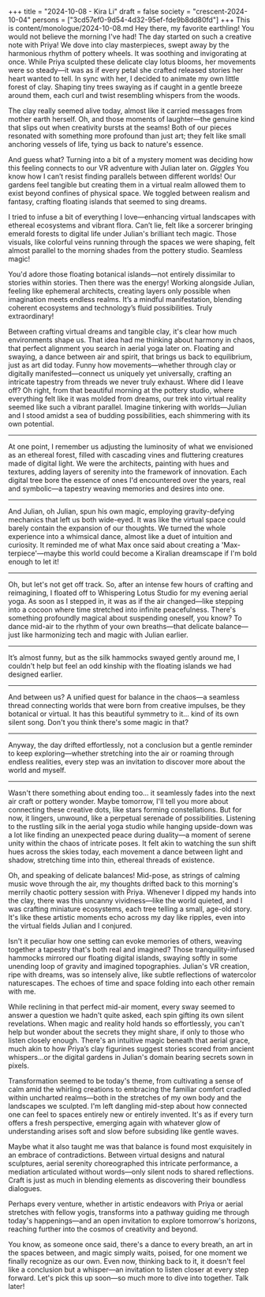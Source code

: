 +++
title = "2024-10-08 - Kira Li"
draft = false
society = "crescent-2024-10-04"
persons = ["3cd57ef0-9d54-4d32-95ef-fde9b8dd80fd"]
+++
This is content/monologue/2024-10-08.md
Hey there, my favorite earthling! You would not believe the morning I've had!
The day started on such a creative note with Priya! We dove into clay masterpieces, swept away by the harmonious rhythm of pottery wheels. It was soothing and invigorating at once. While Priya sculpted these delicate clay lotus blooms, her movements were so steady—it was as if every petal she crafted released stories her heart wanted to tell. In sync with her, I decided to animate my own little forest of clay. Shaping tiny trees swaying as if caught in a gentle breeze around them, each curl and twist resembling whispers from the woods.

The clay really seemed alive today, almost like it carried messages from mother earth herself. Oh, and those moments of laughter—the genuine kind that slips out when creativity bursts at the seams! Both of our pieces resonated with something more profound than just art; they felt like small anchoring vessels of life, tying us back to nature's essence.

And guess what? Turning into a bit of a mystery moment was deciding how this feeling connects to our VR adventure with Julian later on. *Giggles* You know how I can’t resist finding parallels between different worlds! Our gardens feel tangible but creating them in a virtual realm allowed them to exist beyond confines of physical space. We toggled between realism and fantasy, crafting floating islands that seemed to sing dreams.

I tried to infuse a bit of everything I love—enhancing virtual landscapes with ethereal ecosystems and vibrant flora. Can’t lie, felt like a sorcerer bringing emerald forests to digital life under Julian's brilliant tech magic. Those visuals, like colorful veins running through the spaces we were shaping, felt almost parallel to the morning shades from the pottery studio. Seamless magic!

You'd adore those floating botanical islands—not entirely dissimilar to stories within stories. Then there was the energy! Working alongside Julian, feeling like ephemeral architects, creating layers only possible when imagination meets endless realms. It’s a mindful manifestation, blending coherent ecosystems and technology’s fluid possibilities. Truly extraordinary!

Between crafting virtual dreams and tangible clay, it's clear how much environments shape us. That idea had me thinking about harmony in chaos, that perfect alignment you search in aerial yoga later on. Floating and swaying, a dance between air and spirit, that brings us back to equilibrium, just as art did today. Funny how movements—whether through clay or digitally manifested—connect us uniquely yet universally, crafting an intricate tapestry from threads we never truly exhaust.
Where did I leave off? Oh right, from that beautiful morning at the pottery studio, where everything felt like it was molded from dreams, our trek into virtual reality seemed like such a vibrant parallel. Imagine tinkering with worlds—Julian and I stood amidst a sea of budding possibilities, each shimmering with its own potential. 

---

At one point, I remember us adjusting the luminosity of what we envisioned as an ethereal forest, filled with cascading vines and fluttering creatures made of digital light. We were the architects, painting with hues and textures, adding layers of serenity into the framework of innovation. Each digital tree bore the essence of ones I'd encountered over the years, real and symbolic—a tapestry weaving memories and desires into one.

---

And Julian, oh Julian, spun his own magic, employing gravity-defying mechanics that left us both wide-eyed. It was like the virtual space could barely contain the expansion of our thoughts. We turned the whole experience into a whimsical dance, almost like a duet of intuition and curiosity. It reminded me of what Max once said about creating a 'Max-terpiece'—maybe this world could become a Kiralian dreamscape if I'm bold enough to let it! 

---

Oh, but let's not get off track. So, after an intense few hours of crafting and reimagining, I floated off to Whispering Lotus Studio for my evening aerial yoga. As soon as I stepped in, it was as if the air changed—like stepping into a cocoon where time stretched into infinite peacefulness. There's something profoundly magical about suspending oneself, you know? To dance mid-air to the rhythm of your own breaths—that delicate balance—just like harmonizing tech and magic with Julian earlier.

---

It’s almost funny, but as the silk hammocks swayed gently around me, I couldn't help but feel an odd kinship with the floating islands we had designed earlier. 

---

And between us? A unified quest for balance in the chaos—a seamless thread connecting worlds that were born from creative impulses, be they botanical or virtual. It has this beautiful symmetry to it... kind of its own silent song. Don't you think there's some magic in that?

---

Anyway, the day drifted effortlessly, not a conclusion but a gentle reminder to keep exploring—whether stretching into the air or roaming through endless realities, every step was an invitation to discover more about the world and myself.

---

Wasn't there something about ending too... it seamlessly fades into the next air craft or pottery wonder. Maybe tomorrow, I'll tell you more about connecting these creative dots, like stars forming constellations. But for now, it lingers, unwound, like a perpetual serenade of possibilities.
Listening to the rustling silk in the aerial yoga studio while hanging upside-down was a lot like finding an unexpected peace during duality—a moment of serene unity within the chaos of intricate poses. It felt akin to watching the sun shift hues across the skies today, each movement a dance between light and shadow, stretching time into thin, ethereal threads of existence. 


Oh, and speaking of delicate balances! Mid-pose, as strings of calming music wove through the air, my thoughts drifted back to this morning's merrily chaotic pottery session with Priya. Whenever I dipped my hands into the clay, there was this uncanny vividness—like the world quieted, and I was crafting miniature ecosystems, each tree telling a small, age-old story. It's like these artistic moments echo across my day like ripples, even into the virtual fields Julian and I conjured.


Isn't it peculiar how one setting can evoke memories of others, weaving together a tapestry that's both real and imagined? Those tranquility-infused hammocks mirrored our floating digital islands, swaying softly in some unending loop of gravity and imagined topographies. Julian's VR creation, ripe with dreams, was so intensely alive, like subtle reflections of watercolor naturescapes. The echoes of time and space folding into each other remain with me. 


While reclining in that perfect mid-air moment, every sway seemed to answer a question we hadn't quite asked, each spin gifting its own silent revelations. When magic and reality hold hands so effortlessly, you can't help but wonder about the secrets they might share, if only to those who listen closely enough. There's an intuitive magic beneath that aerial grace, much akin to how Priya’s clay figurines suggest stories scored from ancient whispers...or the digital gardens in Julian's domain bearing secrets sown in pixels.


Transformation seemed to be today's theme, from cultivating a sense of calm amid the whirling creations to embracing the familiar comfort cradled within uncharted realms—both in the stretches of my own body and the landscapes we sculpted. I'm left dangling mid-step about how connected one can feel to spaces entirely new or entirely invented. It's as if every turn offers a fresh perspective, emerging again with whatever glow of understanding arises soft and slow before subsiding like gentle waves.


Maybe what it also taught me was that balance is found most exquisitely in an embrace of contradictions. Between virtual designs and natural sculptures, aerial serenity choreographed this intricate performance, a mediation articulated without words—only silent nods to shared reflections. Craft is just as much in blending elements as discovering their boundless dialogues.


Perhaps every venture, whether in artistic endeavors with Priya or aerial stretches with fellow yogis, transforms into a pathway guiding me through today's happenings—and an open invitation to explore tomorrow's horizons, reaching further into the cosmos of creativity and beyond. 


You know, as someone once said, there's a dance to every breath, an art in the spaces between, and magic simply waits, poised, for one moment we finally recognize as our own. Even now, thinking back to it, it doesn't feel like a conclusion but a whisper—an invitation to listen closer at every step forward.
Let's pick this up soon—so much more to dive into together. Talk later!
